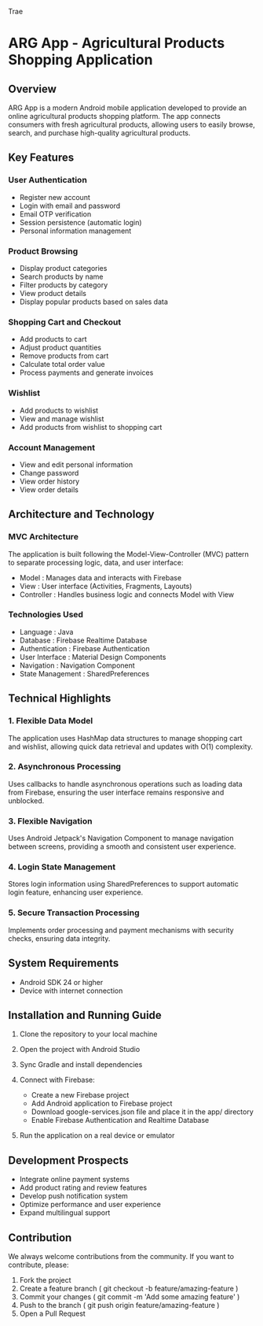 Trae

# ARG App - Agricultural Products Shopping Application
## Overview
ARG App is a modern Android mobile application developed to provide an online agricultural products shopping platform. The app connects consumers with fresh agricultural products, allowing users to easily browse, search, and purchase high-quality agricultural products.

## Key Features
### User Authentication
- Register new account
- Login with email and password
- Email OTP verification
- Session persistence (automatic login)
- Personal information management
### Product Browsing
- Display product categories
- Search products by name
- Filter products by category
- View product details
- Display popular products based on sales data
### Shopping Cart and Checkout
- Add products to cart
- Adjust product quantities
- Remove products from cart
- Calculate total order value
- Process payments and generate invoices
### Wishlist
- Add products to wishlist
- View and manage wishlist
- Add products from wishlist to shopping cart
### Account Management
- View and edit personal information
- Change password
- View order history
- View order details
## Architecture and Technology
### MVC Architecture
The application is built following the Model-View-Controller (MVC) pattern to separate processing logic, data, and user interface:

- Model : Manages data and interacts with Firebase
- View : User interface (Activities, Fragments, Layouts)
- Controller : Handles business logic and connects Model with View
### Technologies Used
- Language : Java
- Database : Firebase Realtime Database
- Authentication : Firebase Authentication
- User Interface : Material Design Components
- Navigation : Navigation Component
- State Management : SharedPreferences
## Technical Highlights
### 1. Flexible Data Model
The application uses HashMap data structures to manage shopping cart and wishlist, allowing quick data retrieval and updates with O(1) complexity.

### 2. Asynchronous Processing
Uses callbacks to handle asynchronous operations such as loading data from Firebase, ensuring the user interface remains responsive and unblocked.

### 3. Flexible Navigation
Uses Android Jetpack's Navigation Component to manage navigation between screens, providing a smooth and consistent user experience.

### 4. Login State Management
Stores login information using SharedPreferences to support automatic login feature, enhancing user experience.

### 5. Secure Transaction Processing
Implements order processing and payment mechanisms with security checks, ensuring data integrity.

## System Requirements
- Android SDK 24 or higher 
- Device with internet connection
## Installation and Running Guide
1. 
   Clone the repository to your local machine
2.
   Open the project with Android Studio
3.
   Sync Gradle and install dependencies
4.
   Connect with Firebase:
   
   - Create a new Firebase project
   - Add Android application to Firebase project
   - Download google-services.json file and place it in the app/ directory
   - Enable Firebase Authentication and Realtime Database
5.
   Run the application on a real device or emulator
## Development Prospects
- Integrate online payment systems
- Add product rating and review features
- Develop push notification system
- Optimize performance and user experience
- Expand multilingual support
## Contribution
We always welcome contributions from the community. If you want to contribute, please:

1. 
   Fork the project
2. 
   Create a feature branch ( git checkout -b feature/amazing-feature )
3. 
   Commit your changes ( git commit -m 'Add some amazing feature' )
4.
   Push to the branch ( git push origin feature/amazing-feature )
5. 
   Open a Pull Request


  
